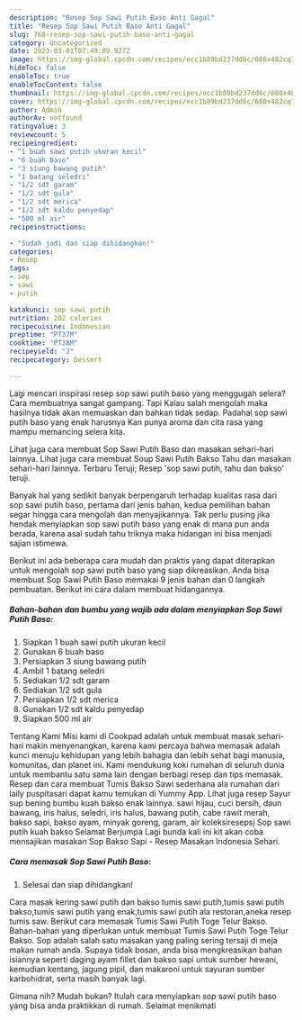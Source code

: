 ```yaml
---
description: "Resep Sop Sawi Putih Baso Anti Gagal"
title: "Resep Sop Sawi Putih Baso Anti Gagal"
slug: 768-resep-sop-sawi-putih-baso-anti-gagal
category: Uncategorized
date: 2023-03-01T07:49:09.927Z
image: https://img-global.cpcdn.com/recipes/ecc1b89bd237dd6c/680x482cq70/sop-sawi-putih-baso-foto-resep-utama.jpg
hideToc: false
enableToc: true
enableTocContent: false
thumbnail: https://img-global.cpcdn.com/recipes/ecc1b89bd237dd6c/680x482cq70/sop-sawi-putih-baso-foto-resep-utama.jpg
cover: https://img-global.cpcdn.com/recipes/ecc1b89bd237dd6c/680x482cq70/sop-sawi-putih-baso-foto-resep-utama.jpg
author: Admin
authorAv: notfound
ratingvalue: 3
reviewcount: 5
recipeingredient:
- "1 buah sawi putih ukuran kecil"
- "6 buah baso"
- "3 siung bawang putih"
- "1 batang seledri"
- "1/2 sdt garam"
- "1/2 sdt gula"
- "1/2 sdt merica"
- "1/2 sdt kaldu penyedap"
- "500 ml air"
recipeinstructions:

- "Sudah jadi dan siap dihidangkan!"
categories:
- Resep
tags:
- sop
- sawi
- putih

katakunci: sop sawi putih 
nutrition: 202 calories
recipecuisine: Indonesian
preptime: "PT37M"
cooktime: "PT38M"
recipeyield: "2"
recipecategory: Dessert

---
```



Lagi mencari inspirasi resep sop sawi putih baso yang menggugah selera? Cara membuatnya sangat gampang. Tapi Kalau salah mengolah maka hasilnya tidak akan memuaskan dan bahkan tidak sedap. Padahal sop sawi putih baso yang enak harusnya Kan punya aroma dan cita rasa yang mampu memancing selera kita.


Lihat juga cara membuat Sop Sawi Putih Baso dan masakan sehari-hari lainnya. Lihat juga cara membuat Soup Sawi Putih Bakso Tahu dan masakan sehari-hari lainnya. Terbaru Teruji; Resep &#39;sop sawi putih, tahu dan bakso&#39; teruji.

Banyak hal yang sedikit banyak berpengaruh terhadap kualitas rasa dari sop sawi putih baso, pertama dari jenis bahan, kedua pemilihan bahan segar hingga cara mengolah dan menyajikannya. Tak perlu pusing jika hendak menyiapkan sop sawi putih baso yang enak di mana pun anda berada, karena asal sudah tahu triknya maka hidangan ini bisa menjadi sajian istimewa.


Berikut ini ada beberapa cara mudah dan praktis yang dapat diterapkan untuk mengolah sop sawi putih baso yang siap dikreasikan. Anda bisa membuat Sop Sawi Putih Baso memakai 9 jenis bahan dan 0 langkah pembuatan. Berikut ini cara dalam membuat hidangannya.

<!--inarticleads1-->

##### Bahan-bahan dan bumbu yang wajib ada dalam menyiapkan Sop Sawi Putih Baso:

1. Siapkan 1 buah sawi putih ukuran kecil
1. Gunakan 6 buah baso
1. Persiapkan 3 siung bawang putih
1. Ambil 1 batang seledri
1. Sediakan 1/2 sdt garam
1. Sediakan 1/2 sdt gula
1. Persiapkan 1/2 sdt merica
1. Gunakan 1/2 sdt kaldu penyedap
1. Siapkan 500 ml air


Tentang Kami Misi kami di Cookpad adalah untuk membuat masak sehari-hari makin menyenangkan, karena kami percaya bahwa memasak adalah kunci menuju kehidupan yang lebih bahagia dan lebih sehat bagi manusia, komunitas, dan planet ini. Kami mendukung koki rumahan di seluruh dunia untuk membantu satu sama lain dengan berbagi resep dan tips memasak. Resep dan cara membuat Tumis Bakso Sawi sederhana ala rumahan dari laily puspitasari dapat kamu temukan di Yummy App. Lihat juga resep Sayur sup bening bumbu kuah bakso enak lainnya. sawi hijau, cuci bersih, daun bawang, iris halus, seledri, iris halus, bawang putih, cabe rawit merah, bakso sapi, bakso ayam, minyak goreng, garam, air koleksiresepsj Sop sawi putih kuah bakso Selamat Berjumpa Lagi bunda kali ini kit akan coba mensajikan masakan Sop Bakso Sapi - Resep Masakan Indonesia Sehari. 

<!--inarticleads2-->

##### Cara memasak Sop Sawi Putih Baso:


1. Selesai dan siap dihidangkan!

Cara masak kering sawi putih dan bakso tumis sawi putih,tumis sawi putih bakso,tumis sawi putih yang enak,tumis sawi putih ala restoran,aneka resep tumis saw. Berikut cara memasak Tumis Sawi Putih Toge Telur Bakso. Bahan-bahan yang diperlukan untuk membuat Tumis Sawi Putih Toge Telur Bakso. Sop adalah salah satu masakan yang paling sering tersaji di meja makan rumah anda. Supaya tidak bosan, anda bisa mengkreasikan bahan isiannya seperti daging ayam fillet dan bakso sapi untuk sumber hewani, kemudian kentang, jagung pipil, dan makaroni untuk sayuran sumber karbohidrat, serta masih banyak lagi. 

Gimana nih? Mudah bukan? Itulah cara menyiapkan sop sawi putih baso yang bisa anda praktikkan di rumah. Selamat menikmati
